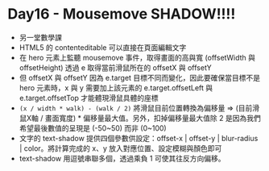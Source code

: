 # Day16 - Mousemove SHADOW!!!!

* 另一堂數學課
* HTML5 的 contenteditable 可以直接在頁面編輯文字
* 在 hero 元素上監聽 mousemove 事件，取得畫面的高與寬 (offsetWidth 與 offsetHeight) 透過 e 取得當前滑鼠所在的 offsetX 與 offsetY
* 但 offsetX 與 offsetY 因為 e.target 目標不同而變化，因此要確保當目標不是 hero 元素時，x 與 y 需要加上該元素的 e.target.offsetLeft 與  e.target.offsetTop 才能體現滑鼠具體的座標
* ```(x / width * walk) - (walk / 2)``` 將滑鼠目前位置轉換為偏移量 => (目前滑鼠X軸 / 畫面寬度) * 偏移量最大值。另外，扣掉偏移量最大值除 2 是因為我們希望最後數值的呈現是 (-50~50) 而非 (0~100)
* 文字的 text-shadow 提供四個參數供設定：offset-x | offset-y | blur-radius | color。將計算完成的 x、y 放入對應位置、設定模糊與顏色即可
* text-shadow 用逗號串聯多個，透過乘負 1 可使其往反方向偏移。
